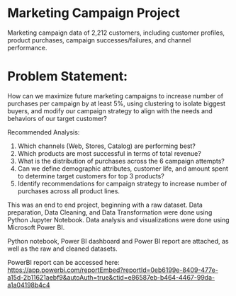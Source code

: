 # Marketing Campaign Project

Marketing campaign data of 2,212 customers, including customer profiles, product purchases, campaign successes/failures, and channel performance.

# Problem Statement:
How can we maximize future marketing campaigns to increase number of purchases per campaign by at least 5%, using clustering to isolate biggest buyers, and modify our campaign strategy to align with the needs and behaviors of our target customer?

Recommended Analysis:

1. Which channels (Web, Stores, Catalog) are performing best?
2. Which products are most successful in terms of total revenue?
3. What is the distribution of purchases across the 6 campaign attempts?
4. Can we define demographic attributes, customer life, and amount spent to determine target customers for top 3 products?
5. Identify recommendations for campaign strategy to increase number of purchases across all product lines.

This was an end to end project, beginning with a raw dataset. Data preparation, Data Cleaning, and Data Transformation were done using Python Jupyter Notebook.
Data analysis and visualizations were done using Microsoft Power BI.


Python notebook, Power BI dashboard and Power BI report are attached, as well as the raw and cleaned datasets.

PowerBI report can be accessed here:
https://app.powerbi.com/reportEmbed?reportId=0eb6199e-8409-477e-a15d-2b11621aebf9&autoAuth=true&ctid=e86587eb-b464-4467-99da-a1a04198b4c4
